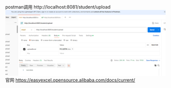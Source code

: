 postman调用
http://localhost:8081/student/upload
![img.png](img.png)
官网
https://easyexcel.opensource.alibaba.com/docs/current/